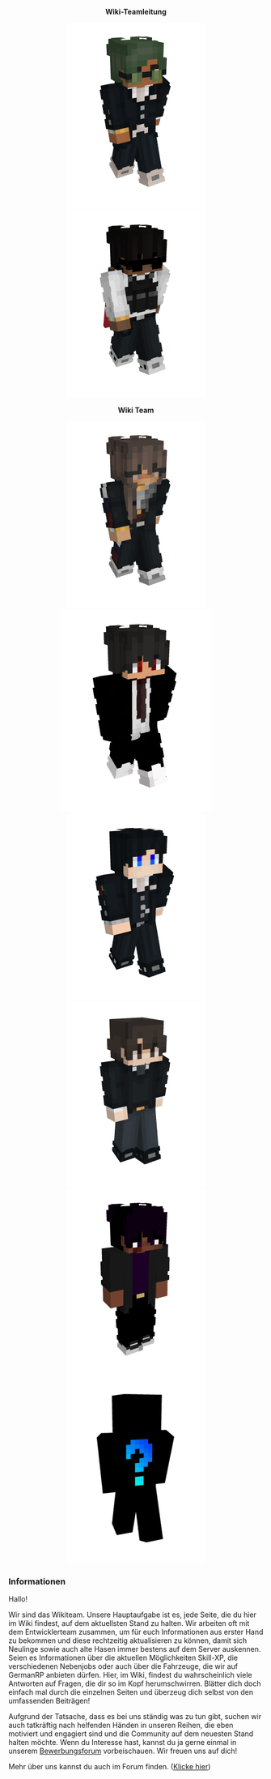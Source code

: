 
<center>  

<b> Wiki-Teamleitung </b> <br>

<img src="../../../assets/image/wikiteam/piewn-skin.png" alt="Piewn" title="Piewn" /> <img src="../../../assets/image/wikiteam/36flo-skin.png" alt="36Flo" title="36Flo" /><br>

<b> Wiki Team </b> <br>
 
<img src="../../../assets/image/wikiteam/evoli-skin.png" alt="Evoli_" title="Evoli_" />
<img src="../../../assets/image/wikiteam/lxlxndrxg-skin.png" alt="Lxlxndrxg" title="Lxlxndrxg" /><br>
<img src="../../../assets/image/wikiteam/jonas-skin.png" alt="EnderJonas1" title="EnderJonas1" />
<img src="../../../assets/image/wikiteam/34daniel-skin.png" alt="34Daniel" title="34Daniel" /> <br>
<img src="../../../assets/image/wikiteam/sevokoth-skin.png" alt="Sevokoth" title="Sevokoth" /> 
<img src="../../../assets/image/wikiteam/fragezeichen-skin.png" alt="???" title="???" /> 

</center>

### Informationen 

Hallo!

Wir sind das Wikiteam. Unsere Hauptaufgabe ist es, jede Seite, die du hier im Wiki findest, auf dem aktuellsten Stand zu halten. Wir arbeiten oft mit dem Entwicklerteam zusammen, um für euch Informationen aus erster Hand zu bekommen und diese rechtzeitig aktualisieren zu können, damit sich Neulinge sowie auch alte Hasen immer bestens auf dem Server auskennen. Seien es Informationen über die aktuellen Möglichkeiten Skill-XP, die verschiedenen Nebenjobs oder auch über die Fahrzeuge, die wir auf GermanRP anbieten dürfen. Hier, im Wiki, findest du wahrscheinlich viele Antworten auf Fragen, die dir so im Kopf herumschwirren. Blätter dich doch einfach mal durch die einzelnen Seiten und überzeug dich selbst von den umfassenden Beiträgen!

Aufgrund der Tatsache, dass es bei uns ständig was zu tun gibt, suchen wir auch tatkräftig nach helfenden Händen in unseren Reihen, die eben motiviert und engagiert sind und die Community auf dem neuesten Stand halten möchte. Wenn du Interesse hast, kannst du ja gerne einmal in unserem [Bewerbungsforum](https://germanrp.eu/forum/index.php?board/200-bewerben/) vorbeischauen. Wir freuen uns auf dich! 

 Mehr über uns kannst du auch im Forum finden. ([Klicke hier](https://germanrp.eu/forum/index.php?thread/12284-vorstellung-des-wiki-teams/))
